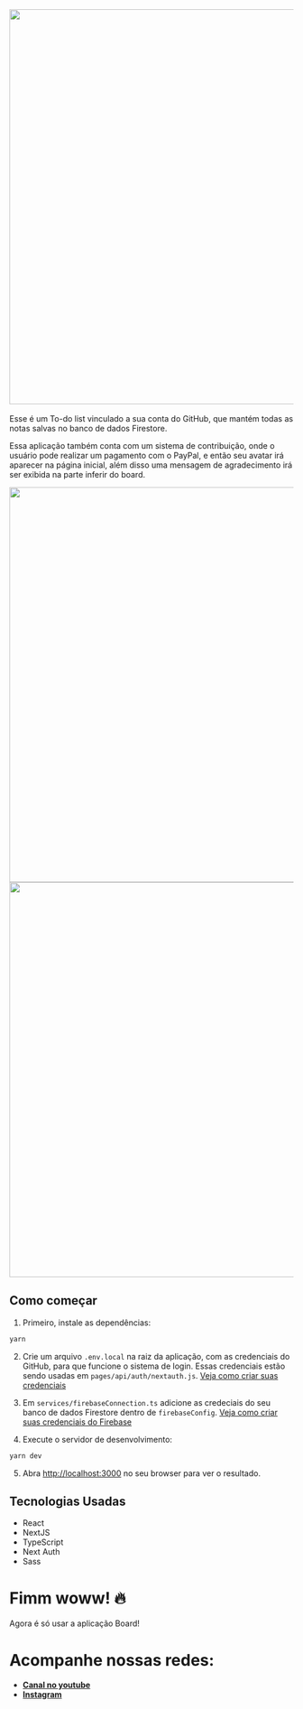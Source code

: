 <div align="center">
<img src="https://user-images.githubusercontent.com/121572094/212936585-6b15ab2d-8200-4368-9de7-23b78c3816cc.gif" width="700px">
</div>

<br>
Esse é um To-do list vinculado a sua conta do GitHub, que mantém todas as notas salvas no banco de dados Firestore.

Essa aplicação também conta com um sistema de contribuição, onde o usuário pode realizar um pagamento com o PayPal, e então seu avatar irá aparecer na página inicial, além disso uma mensagem de agradecimento irá ser exibida na parte inferir do board.
<br>

<div align="center">
<img src="https://user-images.githubusercontent.com/121572094/212936606-e6f1b5f3-e0f0-497e-bd88-ad9090d9f571.png" width="700px">
<img src="https://user-images.githubusercontent.com/121572094/212936617-4d827da8-5671-4d2d-89ac-f29af44631fa.png" width="700px">
</div>

## Como começar

1. Primeiro, instale as dependências:

```bash
yarn
```

2. Crie um arquivo `.env.local` na raiz da aplicação, com as credenciais do GitHub, para que funcione o sistema de login. Essas credenciais estão sendo usadas em `pages/api/auth/nextauth.js`. [Veja como criar suas credenciais](https://docs.github.com/pt/authentication/keeping-your-account-and-data-secure/creating-a-personal-access-token)

3. Em `services/firebaseConnection.ts` adicione as credeciais do seu banco de dados Firestore dentro de `firebaseConfig`. [Veja como criar suas credenciais do Firebase](https://firebase.google.com/docs/web/setup)

4. Execute o servidor de desenvolvimento:

```bash
yarn dev
```

5. Abra [http://localhost:3000](http://localhost:3000) no seu browser para ver o resultado.
   <br>

## Tecnologias Usadas

- React
- NextJS
- TypeScript
- Next Auth
- Sass
  <br>

# Fimm woww! 🔥

Agora é só usar a aplicação Board!
<br>

# Acompanhe nossas redes:

- **[Canal no youtube](https://www.youtube.com/@pedro.arraujo)**
- **[Instagram](https://www.instagram.com/pedro.arraujo)**
